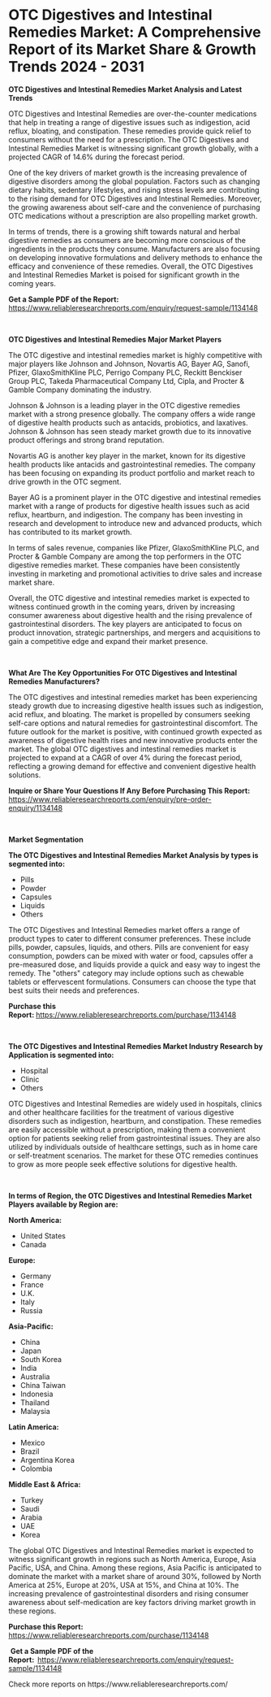 <p><h1>OTC Digestives and Intestinal Remedies Market: A Comprehensive Report of its Market Share & Growth Trends 2024 - 2031</h1></p><p><strong>OTC Digestives and Intestinal Remedies Market Analysis and Latest Trends</strong></p>
<p><p>OTC Digestives and Intestinal Remedies are over-the-counter medications that help in treating a range of digestive issues such as indigestion, acid reflux, bloating, and constipation. These remedies provide quick relief to consumers without the need for a prescription. The OTC Digestives and Intestinal Remedies Market is witnessing significant growth globally, with a projected CAGR of 14.6% during the forecast period.</p><p>One of the key drivers of market growth is the increasing prevalence of digestive disorders among the global population. Factors such as changing dietary habits, sedentary lifestyles, and rising stress levels are contributing to the rising demand for OTC Digestives and Intestinal Remedies. Moreover, the growing awareness about self-care and the convenience of purchasing OTC medications without a prescription are also propelling market growth.</p><p>In terms of trends, there is a growing shift towards natural and herbal digestive remedies as consumers are becoming more conscious of the ingredients in the products they consume. Manufacturers are also focusing on developing innovative formulations and delivery methods to enhance the efficacy and convenience of these remedies. Overall, the OTC Digestives and Intestinal Remedies Market is poised for significant growth in the coming years.</p></p>
<p><strong>Get a Sample PDF of the Report:&nbsp;</strong> <a href="https://www.reliableresearchreports.com/enquiry/request-sample/1134148">https://www.reliableresearchreports.com/enquiry/request-sample/1134148</a></p>
<p>&nbsp;</p>
<p><strong>OTC Digestives and Intestinal Remedies Major Market Players</strong></p>
<p><p>The OTC digestive and intestinal remedies market is highly competitive with major players like Johnson and Johnson, Novartis AG, Bayer AG, Sanofi, Pfizer, GlaxoSmithKline PLC, Perrigo Company PLC, Reckitt Benckiser Group PLC, Takeda Pharmaceutical Company Ltd, Cipla, and Procter & Gamble Company dominating the industry.</p><p>Johnson & Johnson is a leading player in the OTC digestive remedies market with a strong presence globally. The company offers a wide range of digestive health products such as antacids, probiotics, and laxatives. Johnson & Johnson has seen steady market growth due to its innovative product offerings and strong brand reputation.</p><p>Novartis AG is another key player in the market, known for its digestive health products like antacids and gastrointestinal remedies. The company has been focusing on expanding its product portfolio and market reach to drive growth in the OTC segment.</p><p>Bayer AG is a prominent player in the OTC digestive and intestinal remedies market with a range of products for digestive health issues such as acid reflux, heartburn, and indigestion. The company has been investing in research and development to introduce new and advanced products, which has contributed to its market growth.</p><p>In terms of sales revenue, companies like Pfizer, GlaxoSmithKline PLC, and Procter & Gamble Company are among the top performers in the OTC digestive remedies market. These companies have been consistently investing in marketing and promotional activities to drive sales and increase market share.</p><p>Overall, the OTC digestive and intestinal remedies market is expected to witness continued growth in the coming years, driven by increasing consumer awareness about digestive health and the rising prevalence of gastrointestinal disorders. The key players are anticipated to focus on product innovation, strategic partnerships, and mergers and acquisitions to gain a competitive edge and expand their market presence.</p></p>
<p>&nbsp;</p>
<p><strong>What Are The Key Opportunities For OTC Digestives and Intestinal Remedies Manufacturers?</strong></p>
<p><p>The OTC digestives and intestinal remedies market has been experiencing steady growth due to increasing digestive health issues such as indigestion, acid reflux, and bloating. The market is propelled by consumers seeking self-care options and natural remedies for gastrointestinal discomfort. The future outlook for the market is positive, with continued growth expected as awareness of digestive health rises and new innovative products enter the market. The global OTC digestives and intestinal remedies market is projected to expand at a CAGR of over 4% during the forecast period, reflecting a growing demand for effective and convenient digestive health solutions.</p></p>
<p><strong>Inquire or Share Your Questions If Any Before Purchasing This Report:</strong> <a href="https://www.reliableresearchreports.com/enquiry/pre-order-enquiry/1134148">https://www.reliableresearchreports.com/enquiry/pre-order-enquiry/1134148</a></p>
<p>&nbsp;</p>
<p><strong>Market Segmentation</strong></p>
<p><strong>The OTC Digestives and Intestinal Remedies Market Analysis by types is segmented into:</strong></p>
<p><ul><li>Pills</li><li>Powder</li><li>Capsules</li><li>Liquids</li><li>Others</li></ul></p>
<p><p>The OTC Digestives and Intestinal Remedies market offers a range of product types to cater to different consumer preferences. These include pills, powder, capsules, liquids, and others. Pills are convenient for easy consumption, powders can be mixed with water or food, capsules offer a pre-measured dose, and liquids provide a quick and easy way to ingest the remedy. The "others" category may include options such as chewable tablets or effervescent formulations. Consumers can choose the type that best suits their needs and preferences.</p></p>
<p><strong>Purchase this Report:&nbsp;</strong><a href="https://www.reliableresearchreports.com/purchase/1134148">https://www.reliableresearchreports.com/purchase/1134148</a></p>
<p>&nbsp;</p>
<p><strong>The OTC Digestives and Intestinal Remedies Market Industry Research by Application is segmented into:</strong></p>
<p><ul><li>Hospital</li><li>Clinic</li><li>Others</li></ul></p>
<p><p>OTC Digestives and Intestinal Remedies are widely used in hospitals, clinics and other healthcare facilities for the treatment of various digestive disorders such as indigestion, heartburn, and constipation. These remedies are easily accessible without a prescription, making them a convenient option for patients seeking relief from gastrointestinal issues. They are also utilized by individuals outside of healthcare settings, such as in home care or self-treatment scenarios. The market for these OTC remedies continues to grow as more people seek effective solutions for digestive health.</p></p>
<p>&nbsp;</p>
<p><strong>In terms of Region, the OTC Digestives and Intestinal Remedies Market Players available by Region are:</strong></p>
<p>
    <p> <strong> North America: </strong>
        <ul>
            <li>United States</li>
            <li>Canada</li>
        </ul>
        </p> 
    <p> <strong> Europe: </strong>
        <ul>
            <li>Germany</li>
            <li>France</li>
            <li>U.K.</li>
            <li>Italy</li>
            <li>Russia</li>
        </ul>
        </p> 
    <p> <strong> Asia-Pacific: </strong>
        <ul>
            <li>China</li>
            <li>Japan</li>
            <li>South Korea</li>
            <li>India</li>
            <li>Australia</li>
            <li>China Taiwan</li>
            <li>Indonesia</li>
            <li>Thailand</li>
            <li>Malaysia</li>
        </ul>
        </p> 
    <p> <strong> Latin America: </strong>
        <ul>
            <li>Mexico</li>
            <li>Brazil</li>
            <li>Argentina Korea</li>
            <li>Colombia</li>
        </ul>
        </p> 
    <p> <strong> Middle East & Africa: </strong>
        <ul>
            <li>Turkey</li>
            <li>Saudi</li>
            <li>Arabia</li>
            <li>UAE</li>
            <li>Korea</li>
        </ul>
    </p>
    </p>
<p><p>The global OTC Digestives and Intestinal Remedies market is expected to witness significant growth in regions such as North America, Europe, Asia Pacific, USA, and China. Among these regions, Asia Pacific is anticipated to dominate the market with a market share of around 30%, followed by North America at 25%, Europe at 20%, USA at 15%, and China at 10%. The increasing prevalence of gastrointestinal disorders and rising consumer awareness about self-medication are key factors driving market growth in these regions.</p></p>
<p><strong>Purchase this Report: </strong><a href="https://www.reliableresearchreports.com/purchase/1134148">https://www.reliableresearchreports.com/purchase/1134148</a></p>
<p>&nbsp;<strong>Get a Sample PDF of the Report:&nbsp;&nbsp;</strong><a href="https://www.reliableresearchreports.com/enquiry/request-sample/1134148">https://www.reliableresearchreports.com/enquiry/request-sample/1134148</a></p>
<p><strong></strong></p>
<p>Check more reports on https://www.reliableresearchreports.com/</p>